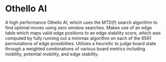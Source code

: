 # Othello AI

A high performance Othello AI, which uses the MTD(f) search algorithm to find optimal moves using zero window searches.
Makes use of an edge table which maps valid edge positions to an edge stability score, which was computed by fully running out a minimax algorithm on each of the 6561 permutations of edge possibilites. 
Utilizes a heursitic to judge board state through a weighted combinations of various board metrics including mobility, potential mobility, and edge stability.

